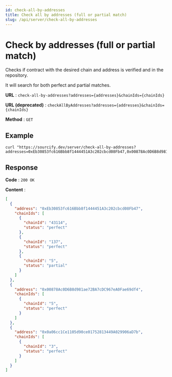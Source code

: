 ```yaml
---
id: check-all-by-addresses
title: Check all by addresses (full or partial match)
slug: /api/server/check-all-by-addresses
---
```


# Check by addresses (full or partial match)

Checks if contract with the desired chain and address is verified and in the repository.

It will search for both perfect and partial matches.

**URL** : `check-all-by-addresses?addresses={addresses}&chainIds={chainIds}`

**URL (deprecated)** : `checkAllByAddresses?addresses={addresses}&chainIds={chainIds}`

**Method** : `GET`

## Example

```
curl "https://sourcify.dev/server/check-all-by-addresses?addresses=0xEb30853fc616Bbb8f1444451A3c202cbcd08Fb47,0x00878Ac0D6B8d981ae72BA7cDC967eA0Fae69df4,0x0a06cc1Ce1105d90ce01752813449A029906aD7b&chainIds=1,3,4,5,42,137,43114"
```

## Response

**Code** : `200 OK`

**Content** :

```json
[
  {
    "address": "0xEb30853fc616Bbb8f1444451A3c202cbcd08Fb47",
    "chainIds": [
      {
        "chainId": "43114",
        "status": "perfect"
      },
      {
        "chainId": "137",
        "status": "perfect"
      },
      {
        "chainId": "5",
        "status": "partial"
      }
    ]
  },
  {
    "address": "0x00878Ac0D6B8d981ae72BA7cDC967eA0Fae69df4",
    "chainIds": [
      {
        "chainId": "5",
        "status": "perfect"
      }
    ]
  },
  {
    "address": "0x0a06cc1Ce1105d90ce01752813449A029906aD7b",
    "chainIds": [
      {
        "chainId": "3",
        "status": "perfect"
      }
    ]
  }
]
```

